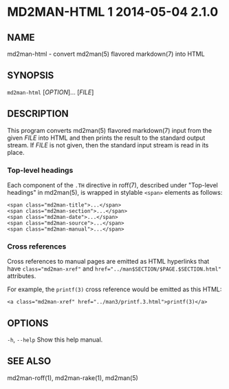 # MD2MAN-HTML 1 2014-05-04 2.1.0

## NAME

md2man-html - convert md2man(5) flavored markdown(7) into HTML

## SYNOPSIS

`md2man-html` [*OPTION*]... [*FILE*]

## DESCRIPTION

This program converts md2man(5) flavored markdown(7) input from the given
*FILE* into HTML and then prints the result to the standard output stream.
If *FILE* is not given, then the standard input stream is read in its place.

### Top-level headings

Each component of the `.TH` directive in roff(7), described under "Top-level
headings" in md2man(5), is wrapped in stylable `<span>` elements as follows:

    <span class="md2man-title">...</span>
    <span class="md2man-section">...</span>
    <span class="md2man-date">...</span>
    <span class="md2man-source">...</span>
    <span class="md2man-manual">...</span>

### Cross references

Cross references to manual pages are emitted as HTML hyperlinks that have
`class="md2man-xref"` and `href="../man$SECTION/$PAGE.$SECTION.html"`
attributes.

For example, the `printf(3)` cross reference would be emitted as this HTML:

    <a class="md2man-xref" href="../man3/printf.3.html">printf(3)</a>

## OPTIONS

`-h`, `--help`
  Show this help manual.

## SEE ALSO

md2man-roff(1), md2man-rake(1), md2man(5)